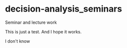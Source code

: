 # decision-analysis_seminars
Seminar and lecture work

This is just a test. And I hope it works.

I don't know
